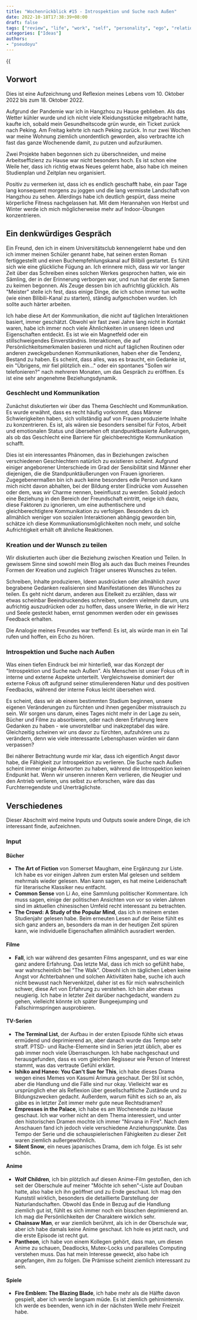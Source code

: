 ```yaml
---
title: "Wochenrückblick #15 - Introspektion und Suche nach Außen"
date: 2022-10-18T17:38:39+08:00
draft: false
tags: ["review", "life", "work", "self", "personality", "ego", "relationship", "friend", "writing", "sharing"]
categories: ["Ideas"]
authors:
- "pseudoyu"
---
```


{{<audio src="audios/here_after_us.mp3" caption="'Here After Us - Mayday'" >}}

## Vorwort

Dies ist eine Aufzeichnung und Reflexion meines Lebens vom 10. Oktober 2022 bis zum 18. Oktober 2022.

Aufgrund der Pandemie war ich in Hangzhou zu Hause geblieben. Als das Wetter kühler wurde und ich nicht viele Kleidungsstücke mitgebracht hatte, kaufte ich, sobald mein Gesundheitscode grün wurde, ein Ticket zurück nach Peking. Am Freitag kehrte ich nach Peking zurück. In nur zwei Wochen war meine Wohnung ziemlich unordentlich geworden, also verbrachte ich fast das ganze Wochenende damit, zu putzen und aufzuräumen.

Zwei Projekte haben begonnen sich zu überschneiden, und meine Arbeitseffizienz zu Hause war nicht besonders hoch. Es ist schon eine Weile her, dass ich richtig etwas Neues gelernt habe, also habe ich meinen Studienplan und Zeitplan neu organisiert.

Positiv zu vermerken ist, dass ich es endlich geschafft habe, ein paar Tage lang konsequent morgens zu joggen und die lang vermisste Landschaft von Hangzhou zu sehen. Allerdings habe ich deutlich gespürt, dass meine körperliche Fitness nachgelassen hat. Mit dem Herannahen von Herbst und Winter werde ich mich möglicherweise mehr auf Indoor-Übungen konzentrieren.

## Ein denkwürdiges Gespräch

Ein Freund, den ich in einem Universitätsclub kennengelernt habe und den ich immer meinen Schüler genannt habe, hat seinen ersten Roman fertiggestellt und einen Buchempfehlungskanal auf Bilibili gestartet. Es fühlt sich wie eine glückliche Fügung an. Ich erinnere mich, dass wir vor langer Zeit über das Schreiben eines solchen Werkes gesprochen hatten, wie ein Sämling, der in der Erinnerung verborgen war, und nun hat der erste Samen zu keimen begonnen. Als Zeuge dessen bin ich aufrichtig glücklich. Als "Meister" stelle ich fest, dass einige Dinge, die ich schon immer tun wollte (wie einen Bilibili-Kanal zu starten), ständig aufgeschoben wurden. Ich sollte auch härter arbeiten.

Ich habe diese Art der Kommunikation, die nicht auf täglichen Interaktionen basiert, immer geschätzt. Obwohl wir fast zwei Jahre lang nicht in Kontakt waren, habe ich immer noch viele Ähnlichkeiten in unseren Ideen und Eigenschaften entdeckt. Es ist wie ein Magnetfeld oder ein stillschweigendes Einverständnis. Interaktionen, die auf Persönlichkeitsmerkmalen basieren und nicht auf täglichen Routinen oder anderen zweckgebundenen Kommunikationen, haben eher die Tendenz, Bestand zu haben. Es scheint, dass alles, was es braucht, ein Gedanke ist, ein "Übrigens, mir fiel plötzlich ein..." oder ein spontanes "Sollen wir telefonieren?" nach mehreren Monaten, um das Gespräch zu eröffnen. Es ist eine sehr angenehme Beziehungsdynamik.

### Geschlecht und Kommunikation

Zunächst diskutierten wir über das Thema Geschlecht und Kommunikation. Es wurde erwähnt, dass es recht häufig vorkommt, dass Männer Schwierigkeiten haben, sich vollständig auf von Frauen produzierte Inhalte zu konzentrieren. Es ist, als wären sie besonders sensibel für Fotos, Arbeit und emotionalen Status und übersehen oft standpunktbasierte Äußerungen, als ob das Geschlecht eine Barriere für gleichberechtigte Kommunikation schafft.

Dies ist ein interessantes Phänomen, das in Beziehungen zwischen verschiedenen Geschlechtern natürlich zu existieren scheint. Aufgrund einiger angeborener Unterschiede im Grad der Sensibilität sind Männer eher diejenigen, die die Standpunktäußerungen von Frauen ignorieren. Zugegebenermaßen bin ich auch keine besonders edle Person und kann mich nicht davon abhalten, bei der Bildung erster Eindrücke vom Aussehen oder dem, was wir Charme nennen, beeinflusst zu werden. Sobald jedoch eine Beziehung in den Bereich der Freundschaft eintritt, neige ich dazu, diese Faktoren zu ignorieren, um eine authentischere und gleichberechtigtere Kommunikation zu verfolgen. Besonders da ich allmählich weniger von sozialen Interaktionen abhängig geworden bin, schätze ich diese Kommunikationsmöglichkeiten noch mehr, und solche Aufrichtigkeit erhält oft ähnliche Reaktionen.

### Kreation und der Wunsch zu teilen

Wir diskutierten auch über die Beziehung zwischen Kreation und Teilen. In gewissem Sinne sind sowohl mein Blog als auch das Buch meines Freundes Formen der Kreation und zugleich Träger unseres Wunsches zu teilen.

Schreiben, Inhalte produzieren, Ideen ausdrücken oder allmählich zuvor begrabene Gedanken realisieren sind Manifestationen des Wunsches zu teilen. Es geht nicht darum, anderen aus Eitelkeit zu erzählen, dass wir etwas scheinbar Beeindruckendes schreiben, sondern vielmehr darum, uns aufrichtig auszudrücken oder zu hoffen, dass unsere Werke, in die wir Herz und Seele gesteckt haben, ernst genommen werden oder ein gewisses Feedback erhalten.

Die Analogie meines Freundes war treffend: Es ist, als würde man in ein Tal rufen und hoffen, ein Echo zu hören.

### Introspektion und Suche nach Außen

Was einen tiefen Eindruck bei mir hinterließ, war das Konzept der "Introspektion und Suche nach Außen". Als Menschen ist unser Fokus oft in interne und externe Aspekte unterteilt. Vergleichsweise dominiert der externe Fokus oft aufgrund seiner stimulierenderen Natur und des positiven Feedbacks, während der interne Fokus leicht übersehen wird.

Es scheint, dass wir ab einem bestimmten Stadium beginnen, unsere eigenen Veränderungen zu fürchten und ihnen gegenüber misstrauisch zu sein. Wir sorgen uns darum, eines Tages nicht mehr in der Lage zu sein, Bücher und Filme zu absorbieren, oder nach deren Erfahrung leere Gedanken zu haben - wie unvorstellbar und inakzeptabel das wäre. Gleichzeitig scheinen wir uns davor zu fürchten, aufzuhören uns zu verändern, denn wie viele interessante Lebensphasen würden wir dann verpassen?

Bei näherer Betrachtung wurde mir klar, dass ich eigentlich Angst davor habe, die Fähigkeit zur Introspektion zu verlieren. Die Suche nach Außen scheint immer einige Antworten zu haben, während die Introspektion keinen Endpunkt hat. Wenn wir unseren inneren Kern verlieren, die Neugier und den Antrieb verlieren, uns selbst zu erforschen, wäre das das Furchterregendste und Unerträglichste.

## Verschiedenes

Dieser Abschnitt wird meine Inputs und Outputs sowie andere Dinge, die ich interessant finde, aufzeichnen.

### Input

#### Bücher

- **The Art of Fiction** von Somerset Maugham, eine Ergänzung zur Liste. Ich habe es vor einigen Jahren zum ersten Mal gelesen und seitdem mehrmals wieder gelesen. Man kann sagen, es hat meine Leidenschaft für literarische Klassiker neu entfacht.
- **Common Sense** von Li Ao, eine Sammlung politischer Kommentare. Ich muss sagen, einige der politischen Ansichten von vor so vielen Jahren sind im aktuellen chinesischen Umfeld recht interessant zu betrachten.
- **The Crowd: A Study of the Popular Mind**, das ich in meinem ersten Studienjahr gelesen habe. Beim erneuten Lesen auf der Reise fühlt es sich ganz anders an, besonders da man in der heutigen Zeit spüren kann, wie individuelle Eigenschaften allmählich ausradiert werden.

#### Filme

- **Fall**, ich war während des gesamten Films angespannt, und es war eine ganz andere Erfahrung. Das letzte Mal, dass ich mich so gefühlt habe, war wahrscheinlich bei "The Walk". Obwohl ich im täglichen Leben keine Angst vor Achterbahnen und solchen Aktivitäten habe, suche ich auch nicht bewusst nach Nervenkitzel, daher ist es für mich wahrscheinlich schwer, diese Art von Erfahrung zu verstehen. Ich bin aber etwas neugierig. Ich habe in letzter Zeit darüber nachgedacht, wandern zu gehen, vielleicht könnte ich später Bungeejumping und Fallschirmspringen ausprobieren.

#### TV-Serien

- **The Terminal List**, der Aufbau in der ersten Episode fühlte sich etwas ermüdend und deprimierend an, aber danach wurde das Tempo sehr straff. PTSD- und Rache-Elemente sind in Serien jetzt üblich, aber es gab immer noch viele Überraschungen. Ich habe nachgeschaut und herausgefunden, dass es vom gleichen Regisseur wie Person of Interest stammt, was das vertraute Gefühl erklärt.
- **Ishiko and Haneo: You Can't Sue for This**, ich habe dieses Drama wegen eines Memes von Kasumi Arimura geschaut. Der Stil ist schön, aber die Handlung und die Fälle sind nur okay. Vielleicht war es ursprünglich eher als Reflexion über gesellschaftliche Zustände und zu Bildungszwecken gedacht. Außerdem, warum fühlt es sich so an, als gäbe es in letzter Zeit immer mehr gute neue Rechtsdramen?
- **Empresses in the Palace**, ich habe es am Wochenende zu Hause geschaut. Ich war vorher nicht an dem Thema interessiert, und unter den historischen Dramen mochte ich immer "Nirvana in Fire". Nach dem Anschauen fand ich jedoch viele verschiedene Anziehungspunkte. Das Tempo der Serie und die schauspielerischen Fähigkeiten zu dieser Zeit waren ziemlich außergewöhnlich.
- **Silent Snow**, ein neues japanisches Drama, dem ich folge. Es ist sehr schön.

#### Anime

- **Wolf Children**, ich bin plötzlich auf diesen Anime-Film gestoßen, den ich seit der Oberschule auf meiner "Möchte ich sehen"-Liste auf Douban hatte, also habe ich ihn geöffnet und zu Ende geschaut. Ich mag den Kunststil wirklich, besonders die detaillierte Darstellung der Naturlandschaften. Obwohl das Ende in Bezug auf die Handlung ziemlich gut ist, fühlt es sich immer noch ein bisschen deprimierend an. Ich mag die Persönlichkeiten der Charaktere wirklich sehr.
- **Chainsaw Man**, er war ziemlich berühmt, als ich in der Oberschule war, aber ich habe damals keine Anime geschaut. Ich hole es jetzt nach, und die erste Episode ist recht gut.
- **Pantheon**, ich habe von einem Kollegen gehört, dass man, um diesen Anime zu schauen, Deadlocks, Mutex-Locks und paralleles Computing verstehen muss. Das hat mein Interesse geweckt, also habe ich angefangen, ihm zu folgen. Die Prämisse scheint ziemlich interessant zu sein.

#### Spiele

- **Fire Emblem: The Blazing Blade**, ich habe mehr als die Hälfte davon gespielt, aber ich werde langsam müde. Es ist ziemlich gehirnintensiv. Ich werde es beenden, wenn ich in der nächsten Welle mehr Freizeit habe.